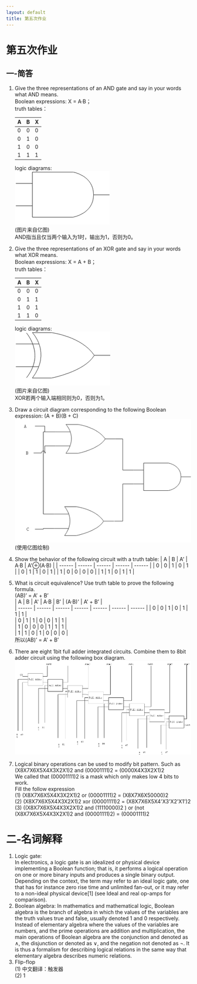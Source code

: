 ```yaml
---
layout: default
title: 第五次作业
---
```

# 第五次作业
## 一-简答
1.  Give the three representations of an AND gate and say in your
words what AND means.  
    Boolean expressions: X = A·B；  
    truth tables：    

    | A | B | X |
    | ------ | ------ | ------ |
    | 0 | 0 | 0 |
    | 0 | 1 | 0 |
    | 1 | 0 | 0 |
    | 1 | 1 | 1 |

    logic diagrams:  
    ![](images\hw05_images\AND.jpg)  
    (图片来自亿图)  
    AND指当且仅当两个输入为1时，输出为1，否则为0。  
2. Give the three representations of an XOR gate and say in your
words what XOR means.  
    Boolean expressions: X = A + B；  
    truth tables：    

    | A | B | X |
    | ------ | ------ | ------ |
    | 0 | 0 | 0 |
    | 0 | 1 | 1 |
    | 1 | 0 | 1 |
    | 1 | 1 | 0 |

    logic diagrams:  
    ![](images\hw05_images\XOR.jpg)    
    (图片来自亿图)  
    XOR若两个输入端相同则为0，否则为1。 
3.  Draw a circuit diagram corresponding to the following Boolean
expression: (A + B)(B + C)  
    ![](images\hw05_images\A+B.jpg)  
    (使用亿图绘制)

4.  Show the behavior of the following circuit with a truth table:
    | A | B | A' | A·B | A'⊕(A·B) |
    | ------ | ------ | ------ | ------ | ------ |
    | 0 | 0 | 1 | 0 | 1 |
    | 0 | 1 | 1 | 0 | 1 |
    | 1 | 0 | 0 | 0 | 0 |
    | 1 | 1 | 0 | 1 | 1 |  
5.  What is circuit equivalence? Use truth table to prove the
following formula.  
(AB)’ = A’ + B’  
    | A | B | A' | A·B | B' | (A·B)' | A’ + B’ |  
    | ------ | ------ | ------ | ------ | ------ | ------ | ------ |
    | 0 | 0 | 1 | 0 | 1 | 1 | 1 |  
    | 0 | 1 | 1 | 0 | 0 | 1 | 1 |  
    | 1 | 0 | 0 | 0 | 1 | 1 | 1 |  
    | 1 | 1 | 0 | 1 | 0 | 0 | 0 |  
    所以(AB)’ = A’ + B’  
6. There are eight 1bit full adder integrated circuits. Combine them to 8bit adder circuit using the following box diagram.  
    ![](images\hw05_images\Adder.jpg)  
7.  Logical binary operations can be used to modify bit pattern. Such as  
(X8X7X6X5X4X3X2X1)2 and (00001111)2 = (0000X4X3X2X1)2  
We called that (00001111)2 is a mask which only makes low 4 bits to work.  
Fill the follow expression  
(1) (X8X7X6X5X4X3X2X1)2 or (00001111)2 = (X8X7X6X50000)2  
(2) (X8X7X6X5X4X3X2X1)2 xor (00001111)2 = (X8X7X6X5X4'X3'X2'X1')2  
(3) ((X8X7X6X5X4X3X2X1)2 and (11110000)2 ) or (not (X8X7X6X5X4X3X2X1)2 and (00001111)2) = (00001111)2

# 二-名词解释
1. Logic gate:  
    In electronics, a logic gate is an idealized or physical device implementing a Boolean function; that is, it performs a logical operation on one or more binary inputs and produces a single binary output. Depending on the context, the term may refer to an ideal logic gate, one that has for instance zero rise time and unlimited fan-out, or it may refer to a non-ideal physical device[1] (see Ideal and real op-amps for comparison).     
2. Boolean algebra: 
    In mathematics and mathematical logic, Boolean algebra is the branch of algebra in which the values of the variables are the truth values true and false, usually denoted 1 and 0 respectively. Instead of elementary algebra where the values of the variables are numbers, and the prime operations are addition and multiplication, the main operations of Boolean algebra are the conjunction and denoted as ∧, the disjunction or denoted as ∨, and the negation not denoted as ¬. It is thus a formalism for describing logical relations in the same way that elementary algebra describes numeric relations.  
3. Flip-flop  
    (1) 中文翻译：触发器  
    (2)  1


    
